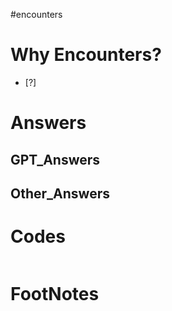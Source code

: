 #encounters 

# Why Encounters?

- [?] 


# Answers

## GPT_Answers


## Other_Answers


# Codes

```python

```



# FootNotes
